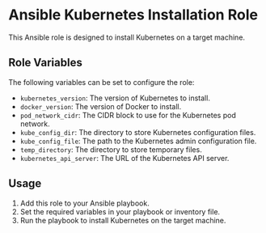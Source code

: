 # Ansible Kubernetes Installation Role

This Ansible role is designed to install Kubernetes on a target machine.

## Role Variables

The following variables can be set to configure the role:

- `kubernetes_version`: The version of Kubernetes to install.
- `docker_version`: The version of Docker to install.
- `pod_network_cidr`: The CIDR block to use for the Kubernetes pod network.
- `kube_config_dir`: The directory to store Kubernetes configuration files.
- `kube_config_file`: The path to the Kubernetes admin configuration file.
- `temp_directory`: The directory to store temporary files.
- `kubernetes_api_server`: The URL of the Kubernetes API server.

## Usage

1. Add this role to your Ansible playbook.
2. Set the required variables in your playbook or inventory file.
3. Run the playbook to install Kubernetes on the target machine.
